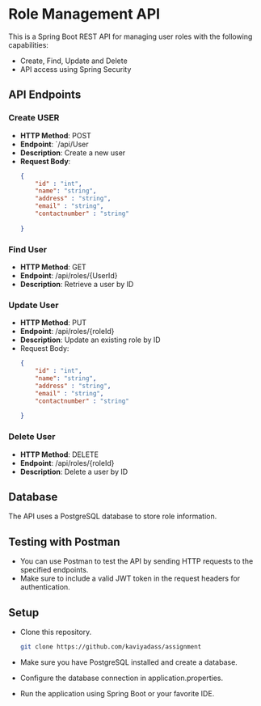 # Role Management API

This is a Spring Boot REST API for managing user roles with the following capabilities:

- Create, Find, Update and Delete
- API access  using Spring Security

## API Endpoints

### Create USER
- **HTTP Method**: POST
- **Endpoint**: `/api/User
- **Description**: Create a new user
- **Request Body**:
  ```json
  {
      "id" : "int",
      "name": "string",
      "address" : "string",
      "email" : "string",
      "contactnumber" : "string"
        
  }

### Find User
- **HTTP Method**: GET
- **Endpoint**: /api/roles/{UserId}
- **Description**: Retrieve a user by ID


### Update User
- **HTTP Method**: PUT
- **Endpoint**: /api/roles/{roleId}
- **Description**: Update an existing role by ID
- Request Body:
  ```json
  {
      "id" : "int",
      "name": "string",
      "address" : "string",
      "email" : "string",
      "contactnumber" : "string"
        
  }
### Delete User
- **HTTP Method**: DELETE
- **Endpoint**: /api/roles/{roleId}
- **Description**: Delete a user by ID

## Database
The API uses a PostgreSQL database to store role information.

## Testing with Postman
- You can use Postman to test the API by sending HTTP requests to the specified endpoints. 
- Make sure to include a valid JWT token in the request headers for authentication.

## Setup
- Clone this repository.

   ```bash
   git clone https://github.com/kaviyadass/assignment
- Make sure you have PostgreSQL installed and create a database.
- Configure the database connection in application.properties.
- Run the application using Spring Boot or your favorite IDE.
